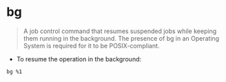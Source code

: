 # bg

> A job control command that resumes suspended jobs while keeping them running in the background.
The presence of bg in an Operating System is required for it to be POSIX-compliant.

- To resume the operation in the background:

`bg %1`
